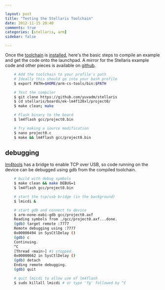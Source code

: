 ```yaml
---

layout: post
title: "Testing the Stellaris Toolchain"
date: 2012-11-15 20:40
comments: true
categories: [stellaris, arm]
sidebar: false

---
```


Once the [toolchain] is [installed], here's the basic steps to compile an example and get the code onto the launchpad.  A mirror for the Stellaris example code and other pieces is available on [github].

[toolchain]: https://github.com/jsnyder/arm-eabi-toolchain
[installed]: /blog/compiling-the-stellaris-toolchain
[github]: https://github.com/yuvadm/stellaris

``` sh
	# Add the toolchain to your profile's path
	# Ideally this should go into your bash profile
	$ export PATH=$HOME/arm-cs-tools/bin:$PATH

	# Test the compiler
	$ git clone https://github.com/yuvadm/stellaris
	$ cd stellaris/boards/ek-lm4f120xl/project0/
	$ make clean; make

	# Flash binary to the board
	$ lm4flash gcc/project0.bin

	# Try making a source modification
	$ nano project0.c
	$ make && lm4flash gcc/project0.bin
```

## debugging

[lm4tools] has a bridge to enable TCP over USB, so code running on the device can be debugged using gdb from the compiled toolchain.

[lm4tools]: https://github.com/utzig/lm4tools

``` sh
	# build with debug symbols
	$ make clean && make DEBUG=1
	$ lm4flash gcc/project0.bin

	# start the tcp/usb bridge (in the background)
	$ lmicdi &

	# start gdb and connect to device
	$ arm-none-eabi-gdb gcc/project0.axf
	Reading symbols from ./gcc/project0.axf...done.
	(gdb) target remote :7777
	Remote debugging using :7777
	0x00000494 in SysCtlDelay ()
	(gdb) c
	Continuing.
	^C
	[Thread <main>] #1 stopped.
	0x00000662 in SysCtlDelay ()
	(gdb) detach
	Ending remote debugging.
	(gdb) quit

	# quit lmicdi to allow use of lm4flash
	$ sudo killall lmicdi # or type 'fg' followed by ^C
```
